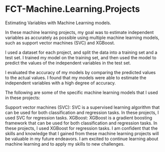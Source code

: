 # FCT-Machine.Learning.Projects

Estimating Variables with Machine Learning models.

In these machine learning projects, my goal was to estimate independent variables as accurately as possible using multiple machine learning models, such as support vector machines (SVC) and XGBoost.

I used a dataset for each project, and split the data into a training set and a test set. I trained my model on the training set, and then used the model to predict the values of the independent variables in the test set.

I evaluated the accuracy of my models by comparing the predicted values to the actual values. I found that my models were able to estimate the independent variables with a high degree of accuracy.

The following are some of the specific machine learning models that I used in these projects:

Support vector machines (SVC): SVC is a supervised learning algorithm that can be used for both classification and regression tasks. In these projects, I used SVC for regression tasks.
XGBoost: XGBoost is a gradient boosting framework that can be used for both classification and regression tasks. In these projects, I used XGBoost for regression tasks.
I am confident that the skills and knowledge that I gained from these machine learning projects will be valuable in my future endeavors. I am excited to continue learning about machine learning and to apply my skills to new challenges.
